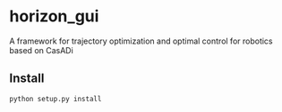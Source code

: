 # horizon_gui
A framework for trajectory optimization and optimal control for robotics based on CasADi

## Install
```python setup.py install```
